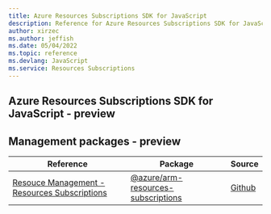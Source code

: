 ```yaml
---
title: Azure Resources Subscriptions SDK for JavaScript
description: Reference for Azure Resources Subscriptions SDK for JavaScript
author: xirzec
ms.author: jeffish
ms.date: 05/04/2022
ms.topic: reference
ms.devlang: JavaScript
ms.service: Resources Subscriptions
---
```

## Azure Resources Subscriptions SDK for JavaScript - preview
## Management packages - preview
| Reference | Package | Source |
|---|---|---|
|[Resouce Management - Resources Subscriptions](javascript/api/overview/azure/arm-resources-subscriptions-readme)|[@azure/arm-resources-subscriptions](https://www.npmjs.com/package/@azure/arm-resources-subscriptions)|[Github](https://github.com/Azure/azure-sdk-for-js/blob/main/sdk/resources-subscriptions/arm-resources-subscriptions)|

